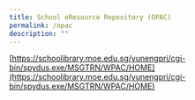 ```yaml
---
title: School eResource Repository (OPAC)
permalink: /opac
description: ""
---
```

[https://schoolibrary.moe.edu.sg/yunengpri/cgi-bin/spydus.exe/MSGTRN/WPAC/HOME](https://schoolibrary.moe.edu.sg/yunengpri/cgi-bin/spydus.exe/MSGTRN/WPAC/HOME)